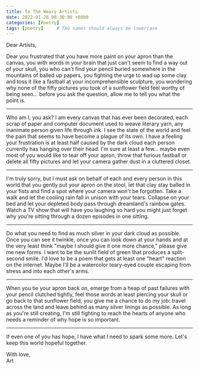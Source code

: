 ```yaml
---
title: To The Weary Artists
date: 2022-01-28 08:30:00 +0800
categories: [Poetry]
tags: [poetry]     # TAG names should always be lowercase
---
```


Dear Artists,
 
Dear you frustrated that you have more paint on your apron than the canvas, you with words in your brain that just can't seem to find a way out of your skull, you who can't find your pencil buried somewhere in the mountains of balled up papers, you fighting the urge to wad up some clay and toss it like a fastball at your incomprehensible sculpture, you wondering why none of the fifty pictures you took of a sunflower field feel worthy of being seen... before you ask the question, allow me to tell you what the point is.   

* * * 
 
Who am I, you ask? I am every canvas that has ever been decorated, each scrap of paper and computer document used to weave literary yarn, any inanimate person given life through ink. I see the state of the world and feel the pain that seems to have become a plague of its own. I have a feeling your frustration is at least half caused by the dark cloud each person currently has hanging over their head. I'm sure at least a few... maybe even most of you would like to tear off your apron, throw that furious fastball or delete all fifty pictures and let your camera gather dust in a cluttered closet.   

* * * 
 
I'm truly sorry, but I must ask on behalf of each and every person in this world that you gently put your apron on the stool, let that clay stay balled in your fists and find a spot where your camera won't be forgotten. Take a walk and let the cooling rain fall in unison with your tears. Collapse on your bed and let your depleted body pass through dreamland's rainbow gates. Watch a TV show that will have you laughing so hard you might just forget why you're sitting through a dozen episodes in one sitting.   

* * * 

Do what you need to find as much silver in your dark cloud as possible. Once you can see it twinkle, once you can look down at your hands and at the very least think "maybe I should give it one more chance," please give me new forms. I want to be the sunlit field of green that produces a split-second smile. I'd love to be a poem that gets at least one "heart" reaction on the internet. Maybe I'll be a watercolor teary-eyed couple escaping from stress and into each other's arms.    

* * * 

When you tie your apron back on, emerge from a heap of past failures with your pencil clutched tightly, feel those words at least piercing your skull or go back to that sunflower field, you give me a chance to do my job: travel across the land and leave behind as many silver linings as possible. As long as you're still creating, I'm still fighting to reach the hearts of anyone who needs a reminder of why hope is so important.   

* * * 

If even one of you has hope, I have what I need to spark some more. Let's keep this world hopeful together.   
 
With love,   
Art   

